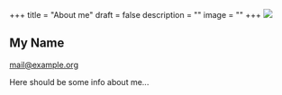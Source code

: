 +++
title = "About me"
draft = false
description = ""
image = ""
+++
![](/img/default-author.jpg)

## My Name

mail@example.org

Here should be some info about me...
